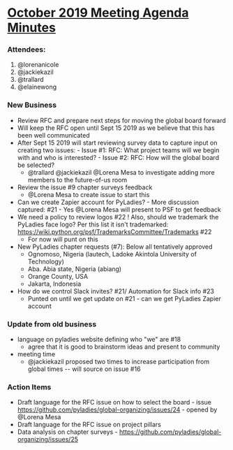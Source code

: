 # [October 2019 Meeting Agenda Minutes](https://github.com/pyladies/global-organizing/issues/14)

### Attendees:
1. @lorenanicole
2. @jackiekazil 
3. @trallard 
4. @elainewong

### New Business
- Review RFC and prepare next steps for moving the global board forward
 -  Will keep the RFC open until Sept 15 2019 as we believe that this has been well communicated
  - After Sept 15 2019 will start reviewing survey data to capture input on creating two issues:
        - Issue #1: RFC: What project teams will we begin with and who is interested?
        - Issue #2: RFC: How will the global board be selected?
    - @trallard @jackiekazil @Lorena Mesa to investigate adding more members to the future-of-us room
- Review the issue #9 chapter surveys feedback
    - @Lorena Mesa to create issue to start this
- Can we create Zapier account for PyLadies? 
       - More discussion captured: #21
       - Yes @Lorena Mesa will present to PSF to get feedback
- We need a policy to review logos #22 ! Also, should we trademark the PyLadies face logo? Per this list it isn't trademarked: https://wiki.python.org/psf/TrademarksCommittee/Trademarks #22
   - For now will punt on this
- New PyLadies chapter requests (#7): Below all tentatively approved
  -  Ognomoso, Nigeria (lautech, Ladoke Akintola University of Technology)
   - Aba. Abia state, Nigeria (abiang)
   - Orange County, USA
   - Jakarta, Indonesia
- How do we control Slack invites? #21/ Automation for Slack info #23
  - Punted on until we get update on #21 - can we get PyLadies Zapier account
  
### Update from old business
- language on pyladies website defining who "we" are #18
   - agree that it is good to brainstorm ideas and present to community
- meeting time
   - @jackiekazil proposed two times to increase participation from global times -- will source on issue #16
   
### Action Items
- Draft language for the RFC issue on how to select the board - issue https://github.com/pyladies/global-organizing/issues/24 - opened by @Lorena Mesa
- Draft language for the RFC issue on project pillars
- Data analysis on chapter surveys - https://github.com/pyladies/global-organizing/issues/25
